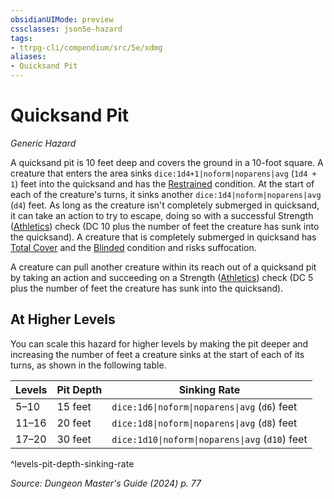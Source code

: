 ```yaml
---
obsidianUIMode: preview
cssclasses: json5e-hazard
tags:
- ttrpg-cli/compendium/src/5e/xdmg
aliases:
- Quicksand Pit
---
```

# Quicksand Pit
*Generic Hazard*  

A quicksand pit is 10 feet deep and covers the ground in a 10-foot square. A creature that enters the area sinks `dice:1d4+1|noform|noparens|avg` (`1d4 + 1`) feet into the quicksand and has the [Restrained](/3-Mechanics/CLI/conditions.md#Restrained) condition. At the start of each of the creature's turns, it sinks another `dice:1d4|noform|noparens|avg` (`d4`) feet. As long as the creature isn't completely submerged in quicksand, it can take an action to try to escape, doing so with a successful Strength ([Athletics](/3-Mechanics/CLI/skills.md#Athletics)) check (DC 10 plus the number of feet the creature has sunk into the quicksand). A creature that is completely submerged in quicksand has [Total Cover](/3-Mechanics/CLI/tables/cover-xphb.md) and the [Blinded](/3-Mechanics/CLI/conditions.md#Blinded) condition and risks suffocation.

A creature can pull another creature within its reach out of a quicksand pit by taking an action and succeeding on a Strength ([Athletics](/3-Mechanics/CLI/skills.md#Athletics)) check (DC 5 plus the number of feet the creature has sunk into the quicksand).

## At Higher Levels

You can scale this hazard for higher levels by making the pit deeper and increasing the number of feet a creature sinks at the start of each of its turns, as shown in the following table.

| Levels | Pit Depth | Sinking Rate |
|--------|-----------|--------------|
| 5–10 | 15 feet | `dice:1d6\|noform\|noparens\|avg` (`d6`) feet |
| 11–16 | 20 feet | `dice:1d8\|noform\|noparens\|avg` (`d8`) feet |
| 17–20 | 30 feet | `dice:1d10\|noform\|noparens\|avg` (`d10`) feet |
^levels-pit-depth-sinking-rate

*Source: Dungeon Master's Guide (2024) p. 77*
